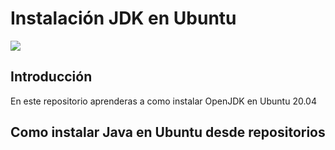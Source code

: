 # Instalación JDK en Ubuntu

<img src= "https://miro.medium.com/max/785/1*7fDw5W4a5WxJY9wQIgzNLQ.jpeg">

## Introducción

En este repositorio aprenderas a como instalar OpenJDK en Ubuntu 20.04

## Como instalar Java en Ubuntu desde repositorios
